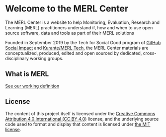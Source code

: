 # Welcome to the MERL Center

The MERL Center is a website to help Monitoring, Evaluation, Research and Learning (MERL) practitioners understand if, how and when to use open source software, data and tools as part of their MERL solutions

Founded in September 2019 by the Tech for Social Good program of [GitHub Social Impact](https://socialimpact.github.com) and [Kurante/MERL Tech](http://merltech.org), the MERL Center materials are conceptualized, produced, edited and open sourced by dedicated, cross-disciplinary working groups.

## What is MERL

[See our working definition](MERLdefinition.md)

## License

The content of this project itself is licensed under the [Creative Commons Attribution 4.0 International (CC BY 4.0)](https://creativecommons.org/licenses/by/4.0/) license, and the underlying source code used to format and display that content is licensed under [the MIT license](LICENSE).
